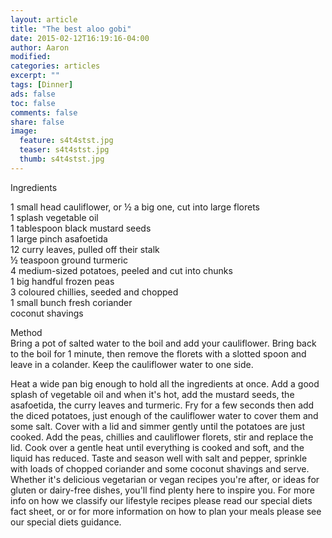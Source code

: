 ```yaml
---
layout: article
title: "The best aloo gobi"
date: 2015-02-12T16:19:16-04:00
author: Aaron
modified:
categories: articles
excerpt: ""
tags: [Dinner]
ads: false
toc: false
comments: false
share: false
image:
  feature: s4t4stst.jpg
  teaser: s4t4stst.jpg
  thumb: s4t4stst.jpg
---
```


Ingredients

1 small head cauliflower, or ½ a big one, cut into large florets  
1 splash vegetable oil  
1 tablespoon black mustard seeds  
1 large pinch asafoetida  
12 curry leaves, pulled off their stalk  
½ teaspoon ground turmeric  
4 medium-sized potatoes, peeled and cut into chunks  
1 big handful frozen peas  
3 coloured chillies, seeded and chopped  
1 small bunch fresh coriander  
coconut shavings  


Method  
Bring a pot of salted water to the boil and add your cauliflower. Bring back to the boil for 1 minute, then remove the florets with a slotted spoon and leave in a colander. Keep the cauliflower water to one side. 

Heat a wide pan big enough to hold all the ingredients at once. Add a good splash of vegetable oil and when it's hot, add the mustard seeds, the asafoetida, the curry leaves and turmeric. Fry for a few seconds then add the diced potatoes, just enough of the cauliflower water to cover them and some salt. Cover with a lid and simmer gently until the potatoes are just cooked. Add the peas, chillies and cauliflower florets, stir and replace the lid. Cook over a gentle heat until everything is cooked and soft, and the liquid has reduced. Taste and season well with salt and pepper, sprinkle with loads of chopped coriander and some coconut shavings and serve.
Whether it's delicious vegetarian or vegan recipes you're after, or ideas for gluten or dairy-free dishes, you'll find plenty here to inspire you. For more info on how we classify our lifestyle recipes please read our special diets fact sheet, or or for more information on how to plan your meals please see our special diets guidance.